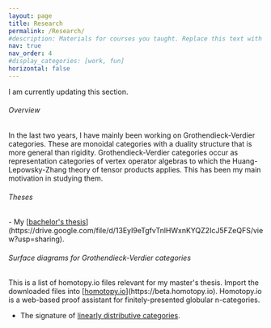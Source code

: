 ```yaml
---
layout: page
title: Research
permalink: /Research/
#description: Materials for courses you taught. Replace this text with your description.
nav: true
nav_order: 4
#display_categories: [work, fun]
horizontal: false
---
```


I am currently updating this section.

<h6><span class="font-weight-bold">Overview</span></h6>
In the last two years, I have mainly been working on Grothendieck-Verdier categories. These are monoidal categories with a duality structure that is more general than rigidity. Grothendieck-Verdier categories occur as representation categories of vertex operator algebras to which the Huang-Lepowsky-Zhang theory of tensor products applies. This has been my main motivation in studying them.

<h6><span class="font-weight-bold">Theses</span></h6>
- My [<ins>bachelor's thesis</ins>](https://drive.google.com/file/d/13EyI9eTgfvTnlHWxnKYQZ2IcJ5FZeQFS/view?usp=sharing).

<h6><span class="font-weight-bold">Surface diagrams for Grothendieck-Verdier categories</span></h6>
This is a list of homotopy.io files relevant for my master's thesis. Import the downloaded files into [<ins>homotopy.io</ins>](https://beta.homotopy.io). Homotopy.io is a web-based proof assistant for finitely-presented globular n-categories.

- The signature of <a href="https://github.com/maxdemirdilek/maxdemirdilek.github.io/tree/master/assets/pdf/LD-categories.hom" download="LD-categories.hom">linearly distributive categories</a>.
